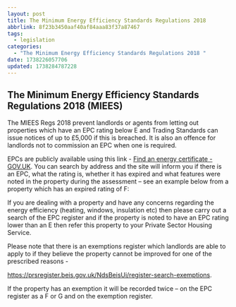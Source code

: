 ```yaml
---
layout: post
title: The Minimum Energy Efficiency Standards Regulations 2018
abbrlink: 8f23b3450aaf40af84aaa83f37a87467
tags:
  - legislation
categories:
  - "The Minimum Energy Efficiency Standards Regulations 2018 "
date: 1738226057706
updated: 1738284787228
---
```


## The Minimum Energy Efficiency Standards Regulations 2018 (MIEES)

The MIEES Regs 2018 prevent landlords or agents from letting out properties which have an EPC rating below E and Trading Standards can issue notices of up to £5,000 if this is breached. It is also an offence for landlords not to commission an EPC when one is required.

EPCs are publicly available using this link - [Find an energy certificate - GOV.UK](https://www.gov.uk/find-energy-certificate). You can search by address and the site will inform you if there is an EPC, what the rating is, whether it has expired and what features were noted in the property during the assessment – see an example below from a property which has an expired rating of F:

If you are dealing with a property and have any concerns regarding the energy efficiency (heating, windows, insulation etc) then please carry out a search of the EPC register and if the property is noted to have an EPC rating lower than an E then refer this property to your Private Sector Housing Service.

Please note that there is an exemptions register which landlords are able to apply to if they believe the property cannot be improved for one of the prescribed reasons -

<https://prsregister.beis.gov.uk/NdsBeisUi/register-search-exemptions>.

If the property has an exemption it will be recorded twice – on the EPC register as a F or G and on the exemption register.

